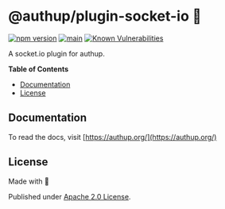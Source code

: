 # @authup/plugin-socket-io 🌉

[![npm version](https://badge.fury.io/js/@authup%2Fplugin-socket-io.svg)](https://badge.fury.io/js/@authup%2Fplugin-socket-io)
[![main](https://github.com/authup/plugins/actions/workflows/main.yml/badge.svg)](https://github.com/authup/plugins/actions/workflows/main.yml)
[![Known Vulnerabilities](https://snyk.io/test/github/authup/plugins/badge.svg)](https://snyk.io/test/github/authup/plugins)

A socket.io plugin for authup.

**Table of Contents**

- [Documentation](#documentation)
- [License](#license)

## Documentation

To read the docs, visit [https://authup.org/](https://authup.org/)

## License

Made with 💚

Published under [Apache 2.0 License](./LICENSE).
